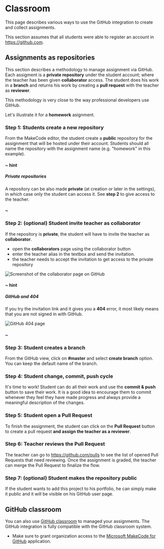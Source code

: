 # Classroom

This page describes various ways to use the GitHub integration to create and collect assignments.

This section assumes that all students were able to register an account in https://github.com.

## Assignments as repositories

This section describes a methodology to manage assignment via GitHub. 
Each assigment is a **private repository** under the student account; where the teacher has been given **collaborator** access.
The student does his work in a **branch** and returns his work by creating a **pull request** with the teacher as **reviewer**.

This methodology is very close to the way professional developers use GitHub.

Let's illustrate it for a **homework** asignment.

### Step 1: Students create a new repository 

From the MakeCode editor, the student create a **public** repository for the assignment that will be hosted under their account. Students should all name the repository with the assignment name (e.g. "homework" in this example).

#### ~ hint

##### Private repositories

A repository can be also made **private** (at creation or later in the settings), in which case only the student can access it. See **step 2** to give access to the teacher.

#### ~

### Step 2: (optional) Student invite teacher as collaborator

If the repository is **private**, the student will have to invite the teacher as **collaborator**.

* open the **collaborators** page using the collaborator button
* enter the teacher alias in the textbox and send the invitation. 
* the teacher needs to accept the invitation to get access to the private repository

![Screenshot of the collaborator page on GitHub](/static/github/classroom/addcollaborator.png)

#### ~ hint

##### GitHub and 404

If you try the invitation link and it gives you a **404** error, it most likely means that you are not signed in with GitHub. 

![GitHub 404 page](/static/github/classroom/404.png)

#### ~

### Step 3: Student creates a branch

From the GitHub view, click on **#master** and select **create branch** option. You can keep the default name of the branch.

### Step 4: Student change, commit, push cycle

It's time to work! Student can do all their work and use the **commit & push** button to save their work. It is a good idea to encourage them to commit whenever they feel
they have made progress and always provide a meaningful description of the changes.

### Step 5: Student open a Pull Request

To finish the assignment, the student can click on the **Pull Request** button to create a pull request **and assign the teacher as a reviewer**.

### Step 6: Teacher reviews the Pull Request

The teacher can go to https://github.com/pulls to see the list of opened Pull Requests that need reviewing. 
Once the assignment is graded, the teacher can merge the Pull Request to finalize the flow.

### Step 7: (optional) Student makes the repository public

If the student wants to add this project to his portfolio, he can simply make it public and it will be visible on his GitHub user page.

## GitHub classroom

You can also use [GitHub classroom](https://classroom.github.com) to managed your assignments. The GitHub integration is fully compatible with the GitHub classroom system.

* Make sure to grant organization access to the [Microsoft MakeCode for GitHub](https://github.com/settings/connections/applications/1919c4da46b6e87c4469) application.